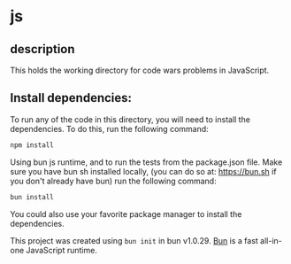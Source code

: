 # js

## description
This holds the working directory for code wars problems in JavaScript.

## Install dependencies:

To run any of the code in this directory, you will need to install the dependencies.
To do this, run the following command:

```bash
npm install
```
Using bun js runtime, and to run the tests from the package.json file.
Make sure you have bun sh installed locally,
(you can do so at: https://bun.sh if you don't already have bun) run the following command:
```bash
bun install
```
You could also use your favorite package manager to install the dependencies. 


This project was created using `bun init` in bun v1.0.29. [Bun](https://bun.sh) is a fast all-in-one JavaScript runtime.
